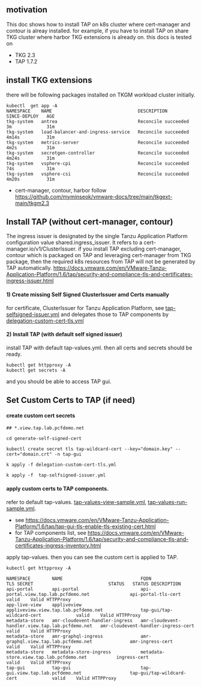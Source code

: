 
## motivation
This doc shows how to install TAP on k8s cluster where cert-manager and contour is alreay installed. for example, if you have to install TAP on share TKG cluster where harbor TKG extensions is already on.
this docs is tested on
- TKG 2.3
- TAP 1.7.2

## install TKG extensions
there will be following packages installed on TKGM workload cluster initially.
```
kubectl  get app -A
NAMESPACE    NAME                                DESCRIPTION           SINCE-DEPLOY   AGE
tkg-system   antrea                              Reconcile succeeded   3m             31m
tkg-system   load-balancer-and-ingress-service   Reconcile succeeded   4m14s          31m
tkg-system   metrics-server                      Reconcile succeeded   4m2s           31m
tkg-system   secretgen-controller                Reconcile succeeded   4m24s          31m
tkg-system   vsphere-cpi                         Reconcile succeeded   74s            31m
tkg-system   vsphere-csi                         Reconcile succeeded   4m20s          31m
```
- cert-manager, contour, harbor
follow https://github.com/myminseok/vmware-docs/tree/main/tkgext-main/tkgm2.3


## Install TAP (without cert-manager, contour)
The ingress issuer is designated by the single Tanzu Application Platform configuration value shared.ingress_issuer. It refers to a cert-manager.io/v1/ClusterIssuer. if you install TAP excluding cert-manager, contour which is packaged on TAP and leveraging cert-manager from TKG package, then the required k8s resources from TAP will not be generated by TAP automatically.
https://docs.vmware.com/en/VMware-Tanzu-Application-Platform/1.6/tap/security-and-compliance-tls-and-certificates-ingress-issuer.html

#### 1) Create missing Self Signed ClusterIssuer amd Certs manually
for certificate, ClusterIssuer for Tanzu Application Platform, see [tap-selfsigned-issuer.yml](tap-selfsigned-issuer.yml) and delegates those to TAP components by [delegation-custom-cert-tls.yml](delegation-custom-cert-tls.yml)

#### 2) Install TAP (with default self signed issuer)
install TAP with default tap-values.yml. then all certs and secrets should be ready.
```
kubectl get httpproxy -A
kubectl get secrets -A
```
and you should be able to access TAP gui.

## Set Custom Certs to TAP (if need)

#### create custom cert secrets

```
## *.view.tap.lab.pcfdemo.net

cd generate-self-signed-cert

kubectl create secret tls tap-wildcard-cert --key="domain.key" --cert="domain.crt" -n tap-gui

```

```
k apply -f delegation-custom-cert-tls.yml
```

```
k apply -f  tap-selfsigned-issuer.yml
```
#### apply custom certs to TAP components.
refer to default tap-values. [tap-values-view-sample.yml](tap-values-view-sample.yml), [tap-values-run-sample.yml](tap-values-run-sample.yml).
- see https://docs.vmware.com/en/VMware-Tanzu-Application-Platform/1.6/tap/tap-gui-tls-enable-tls-existing-cert.html
- for TAP components list, see https://docs.vmware.com/en/VMware-Tanzu-Application-Platform/1.6/tap/security-and-compliance-tls-and-certificates-ingress-inventory.html

apply tap-values. then you can see the custom cert is applied to TAP.
```
kubectl get httpproxy -A                                      

NAMESPACE        NAME                             FQDN                                              TLS SECRET                            STATUS   STATUS DESCRIPTION
api-portal       api-portal                       api-portal.view.tap.lab.pcfdemo.net               api-portal-tls-cert                   valid    Valid HTTPProxy
app-live-view    appliveview                      appliveview.view.tap.lab.pcfdemo.net              tap-gui/tap-wildcard-cert             valid    Valid HTTPProxy
metadata-store   amr-cloudevent-handler-ingress   amr-cloudevent-handler.view.tap.lab.pcfdemo.net   amr-cloudevent-handler-ingress-cert   valid    Valid HTTPProxy
metadata-store   amr-graphql-ingress              amr-graphql.view.tap.lab.pcfdemo.net              amr-ingress-cert                      valid    Valid HTTPProxy
metadata-store   metadata-store-ingress           metadata-store.view.tap.lab.pcfdemo.net           ingress-cert                          valid    Valid HTTPProxy
tap-gui          tap-gui                          tap-gui.view.tap.lab.pcfdemo.net                  tap-gui/tap-wildcard-cert             valid    Valid HTTPProxy

```
